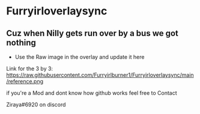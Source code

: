 # Furryirloverlaysync
## Cuz when Nilly gets run over by a bus we got nothing

- Use the Raw image in the overlay and update it here

Link for the 3 by 3:
https://raw.githubusercontent.com/Furryirlburner1/Furryirloverlaysync/main/reference.png

if you're a Mod and dont know how github works feel free to Contact

Ziraya#6920 on discord

